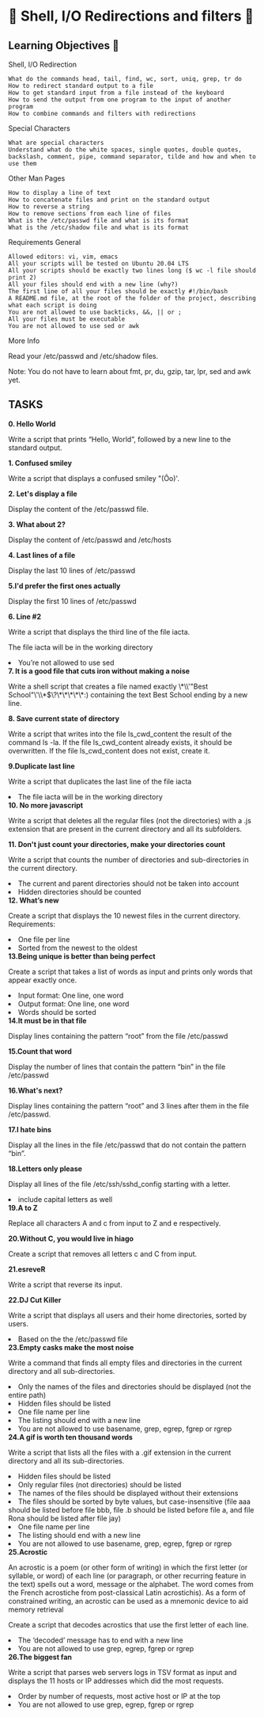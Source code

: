 <h1> 🐚 Shell, I/O Redirections and filters 🏹 </h1>
<h2> Learning Objectives 🎯 </h2>

Shell, I/O Redirection

    What do the commands head, tail, find, wc, sort, uniq, grep, tr do
    How to redirect standard output to a file
    How to get standard input from a file instead of the keyboard
    How to send the output from one program to the input of another program
    How to combine commands and filters with redirections

Special Characters

    What are special characters
    Understand what do the white spaces, single quotes, double quotes, backslash, comment, pipe, command separator, tilde and how and when to use them

Other Man Pages

    How to display a line of text
    How to concatenate files and print on the standard output
    How to reverse a string
    How to remove sections from each line of files
    What is the /etc/passwd file and what is its format
    What is the /etc/shadow file and what is its format

Requirements
General

    Allowed editors: vi, vim, emacs
    All your scripts will be tested on Ubuntu 20.04 LTS
    All your scripts should be exactly two lines long ($ wc -l file should print 2)
    All your files should end with a new line (why?)
    The first line of all your files should be exactly #!/bin/bash
    A README.md file, at the root of the folder of the project, describing what each script is doing
    You are not allowed to use backticks, &&, || or ;
    All your files must be executable
    You are not allowed to use sed or awk

More Info

Read your /etc/passwd and /etc/shadow files.

Note: You do not have to learn about fmt, pr, du, gzip, tar, lpr, sed and awk yet.
<h2> TASKS </h2>
   
   <strong> 0. Hello World </strong>
    <p> Write a script that prints “Hello, World”, followed by a new line to the standard output. </p>

   <strong> 1. Confused smiley </strong> 
    <p> Write a script that displays a confused smiley "(Ôo)'.</p>
    <strong> 2. Let's display a file </strong> 
   <p> Display the content of the /etc/passwd file.</p>
   <strong>  3. What about 2?</strong> 
   <p> Display the content of /etc/passwd and /etc/hosts </p>
   <strong>  4.  Last lines of a file </strong> 
   <p> Display the last 10 lines of /etc/passwd</p>
   <strong>  5.I'd prefer the first ones actually </strong> 
  <p> Display the first 10 lines of /etc/passwd</p>
    <strong> 6. Line #2 </strong> 
   <p> Write a script that displays the third line of the file iacta.</p>
   The file iacta will be in the working directory </p>
    <li> You’re not allowed to use sed </li>
    <strong> 7. It is a good file that cuts iron without making a noise </strong> 
    <p> Write a shell script that creates a file named exactly \*\\'"Best School"\'\\*$\?\*\*\*\*\*:) containing the text Best School ending by a new line. </p>
    <strong> 8. Save current state of directory </strong> 
   <p> Write a script that writes into the file ls_cwd_content the result of the command ls -la. If the file ls_cwd_content already exists, it should be overwritten. If the file ls_cwd_content does not exist, create it. </p>
  <strong>   9.Duplicate last line </strong> 
   <p> Write a script that duplicates the last line of the file iacta </p>

  <li>  The file iacta will be in the working directory</li>
   <strong>  10. No more javascript  </strong> 
   <p>Write a script that deletes all the regular files (not the directories) with a .js extension that are present in the current directory and all its subfolders.</p>
   <strong>  11. Don't just count your directories, make your directories count </strong> 
   <p> Write a script that counts the number of directories and sub-directories in the current directory.</p>
   <li> The current and parent directories should not be taken into account </li>
    <li>Hidden directories should be counted</li>
   <strong>  12. What’s new </strong> 
   <p> Create a script that displays the 10 newest files in the current directory.
    Requirements:</p>
   <li> One file per line</li>
    <li>Sorted from the newest to the oldest </li>
   <strong>  13.Being unique is better than being perfect </strong> 
    <p>Create a script that takes a list of words as input and prints only words that appear exactly once. </p>
    <li>Input format: One line, one word</li>
    <li>Output format: One line, one word</li>
    <li>Words should be sorted</li>
   <strong> 14.It must be in that file  </strong> 
    <p>Display lines containing the pattern “root” from the file /etc/passwd</p>
   <strong>  15.Count that word  </strong> 
    <p>Display the number of lines that contain the pattern “bin” in the file /etc/passwd</p>
    <strong> 16.What's next?  </strong> 
   <p> Display lines containing the pattern “root” and 3 lines after them in the file /etc/passwd.</p>
   <strong>17.I hate bins</strong>
   <p> Display all the lines in the file /etc/passwd that do not contain the pattern “bin”.</p>
   <strong> 18.Letters only please </strong>
   <p>Display all lines of the file /etc/ssh/sshd_config starting with a letter.</p>
     <li>include capital letters as well</li>
     <strong>19.A to Z </strong>
    <p>Replace all characters A and c from input to Z and e respectively.</p>
    <strong> 20.Without C, you would live in hiago</strong>
    <p> Create a script that removes all letters c and C from input.</p>
    <strong>21.esreveR </strong>
    <p> Write a script that reverse its input.</p>
    <strong>22.DJ Cut Killer  </strong>
    <p> Write a script that displays all users and their home directories, sorted by users.</p>
   <li> Based on the the /etc/passwd file</li>
   <strong> 23.Empty casks make the most noise </strong>
   <p> Write a command that finds all empty files and directories in the current directory and all sub-directories.</p>
   <li> Only the names of the files and directories should be displayed (not the entire path)</li>
   <li> Hidden files should be listed </li>
   <li>One file name per line</li>
   <li> The listing should end with a new line </li>
   <li> You are not allowed to use basename, grep, egrep, fgrep or rgrep </li>
   <strong> 24.A gif is worth ten thousand words </strong>
   <p> Write a script that lists all the files with a .gif extension in the current directory and all its sub-directories.</p>
   <li>Hidden files should be listed</li>
   <li>Only regular files (not directories) should be listed</li>
   <li>The names of the files should be displayed without their extensions</li>
   <li>The files should be sorted by byte values, but case-insensitive (file aaa should be listed before file bbb, file .b should be listed before file a, and file Rona should be listed after file jay) </li>
   <li>One file name per line</li>
   <li>The listing should end with a new line</li>
   <li>You are not allowed to use basename, grep, egrep, fgrep or rgrep</li>
   <strong>25.Acrostic </strong>
   <p>An acrostic is a poem (or other form of writing) in which the first letter (or syllable, or word) of each line (or paragraph, or other recurring feature in the text) spells out a word, message or the alphabet. The word comes from the French acrostiche from post-classical Latin acrostichis). As a form of constrained writing, an acrostic can be used as a mnemonic device to aid memory retrieval</p>
   <p>Create a script that decodes acrostics that use the first letter of each line.</p>
    <li>The ‘decoded’ message has to end with a new line</li>
    <li>You are not allowed to use grep, egrep, fgrep or rgrep</li>
    <strong>26.The biggest fan </strong>
   <p>Write a script that parses web servers logs in TSV format as input and displays the 11 hosts or IP addresses which did the most requests.</p>
   <li>Order by number of requests, most active host or IP at the top</li>
   <li>You are not allowed to use grep, egrep, fgrep or rgrep </li>
   
